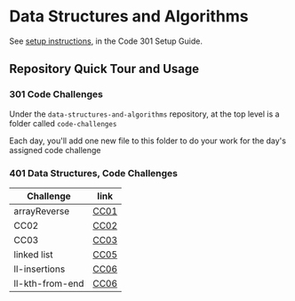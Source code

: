 # Data Structures and Algorithms

See [setup instructions](https://codefellows.github.io/setup-guide/code-301/3-code-challenges), in the Code 301 Setup Guide.

## Repository Quick Tour and Usage

### 301 Code Challenges

Under the `data-structures-and-algorithms` repository, at the top level is a folder called `code-challenges`

Each day, you'll add one new file to this folder to do your work for the day's assigned code challenge

### 401 Data Structures, Code Challenges

|  Challenge     |       link     |
| -------------- | -------------- |
| arrayReverse   | [CC01](https://github.com/boodah96/data-structures-and-algorithms/tree/main/javascript/challenges-401/arrayReverse)     |
|      CC02      | [CC02](https://github.com/boodah96/data-structures-and-algorithms/tree/main/javascript/challenges-401/arrayShift)       |
|      CC03      | [CC03](https://github.com/boodah96/data-structures-and-algorithms/tree/main/javascript/challenges-401/arrayBinarySearch)|
|   linked list  | [CC05](https://github.com/boodah96/data-structures-and-algorithms/tree/main/javascript/challenges-401/linkedList)       |
| ll-insertions  | [CC06](https://github.com/boodah96/data-structures-and-algorithms/tree/main/javascript/challenges-401/linkedList)       |
|ll-kth-from-end | [CC06](https://github.com/boodah96/data-structures-and-algorithms/tree/main/javascript/challenges-401/linkedList)       |
